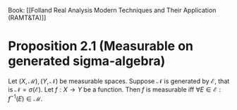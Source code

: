 Book: [[Folland Real Analysis Modern Techniques and Their Application (RAMT&TA)]]
# Proposition 2.1 (Measurable on generated sigma-algebra)
Let $(X,\mathcal{M}),(Y,\mathcal{N})$ be measurable spaces.
Suppose $\mathcal{N}$ is generated by $\mathcal{E}$, that is $\mathcal{N}=\sigma(\mathcal{E})$.
Let $f:X\to Y$ be a function.
Then $f$ is measurable iff $\forall E\in \mathcal{E}:f^{-1}(E)\in \mathcal{M}$.
